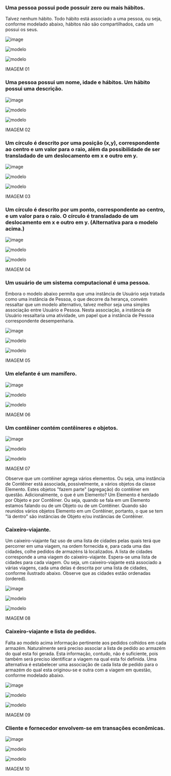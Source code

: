### Uma pessoa possui pode possuir zero ou mais hábitos.

Talvez nenhum hábito. Todo hábito está associado a uma pessoa, ou seja, conforme modelado abaixo, hábitos não são compartilhados, cada um possui os seus.

![image](https://user-images.githubusercontent.com/1735792/90349078-b93a6f80-e00e-11ea-8909-408d903ddc58.png)

![modelo](http://www.plantuml.com/plantuml/proxy?cache=no&src=https://raw.githubusercontent.com/kyriosdata/oo/master/imagens/modelos-02/mod02ima01/mod02ima01.plantuml)

![modelo](http://www.plantuml.com/plantuml/proxy?cache=no&src=https://raw.githubusercontent.com/marcuspadilha/oo/master/imagens/modelos-02/mod02ima01/mod02ima01.plantuml)

IMAGEM 01

### Uma pessoa possui um nome, idade e hábitos. Um hábito possui uma descrição.

![image](https://user-images.githubusercontent.com/1735792/90349092-cc4d3f80-e00e-11ea-943a-69e5176110d5.png)

![modelo](http://www.plantuml.com/plantuml/proxy?cache=no&src=https://raw.githubusercontent.com/kyriosdata/oo/master/imagens/modelos-02/mod02ima02/mod02ima02.plantuml)

![modelo](http://www.plantuml.com/plantuml/proxy?cache=no&src=https://raw.githubusercontent.com/marcuspadilha/oo/master/imagens/modelos-02/mod02ima02/mod02ima02.plantuml)

IMAGEM 02

### Um círculo é descrito por uma posição (x,y), correspondente ao centro e um valor para o raio, além da possibilidade de ser transladado de um deslocamento em x e outro em y.

![image](https://user-images.githubusercontent.com/1735792/90349103-dcfdb580-e00e-11ea-993c-cbfa6700ce63.png)

![modelo](http://www.plantuml.com/plantuml/proxy?cache=no&src=https://raw.githubusercontent.com/kyriosdata/oo/master/imagens/modelos-02/mod02ima03/mod02ima03.plantuml)

![modelo](http://www.plantuml.com/plantuml/proxy?cache=no&src=https://raw.githubusercontent.com/marcuspadilha/oo/master/imagens/modelos-02/mod02ima03/mod02ima03.plantuml)

IMAGEM 03

### Um círculo é descrito por um ponto, correspondente ao centro, e um valor para o raio. O círculo é transladado de um deslocamento em x e outro em y. (Alternativa para o modelo acima.)

![image](https://user-images.githubusercontent.com/1735792/90349114-ebe46800-e00e-11ea-9700-5017864410d3.png)

![modelo](http://www.plantuml.com/plantuml/proxy?cache=no&src=https://raw.githubusercontent.com/kyriosdata/oo/master/imagens/modelos-02/mod02ima04/mod02ima04.plantuml)

![modelo](http://www.plantuml.com/plantuml/proxy?cache=no&src=https://raw.githubusercontent.com/marcuspadilha/oo/master/imagens/modelos-02/mod02ima04/mod02ima04.plantuml)

IMAGEM 04

### Um usuário de um sistema computacional é uma pessoa.

Embora o modelo abaixo permita que uma instância de Usuário seja tratada como uma instância de Pessoa, o que decorre da herança, convém ressaltar que um modelo alternativo, talvez melhor seja uma simples associação entre Usuário e Pessoa. Nesta associação, a instância de Usuário ressaltaria uma atividade, um papel que a instância de Pessoa correspondente desempenharia.

![image](https://user-images.githubusercontent.com/1735792/90349129-00c0fb80-e00f-11ea-9676-97fc037e48cf.png)

![modelo](http://www.plantuml.com/plantuml/proxy?cache=no&src=https://raw.githubusercontent.com/kyriosdata/oo/master/imagens/modelos-02/mod02ima05/mod02.ima05.plantuml)

![modelo](http://www.plantuml.com/plantuml/proxy?cache=no&src=https://raw.githubusercontent.com/marcuspadilha/oo/master/imagens/modelos-02/mod02ima05/mod02.ima05.plantuml)

IMAGEM 05

### Um elefante é um mamífero.

![image](https://user-images.githubusercontent.com/1735792/90349145-0fa7ae00-e00f-11ea-8786-e676a63ebf2b.png)

![modelo](http://www.plantuml.com/plantuml/proxy?cache=no&src=https://raw.githubusercontent.com/kyriosdata/oo/master/imagens/modelos-02/mod02ima05/mod02.ima05.plantuml)

![modelo](http://www.plantuml.com/plantuml/proxy?cache=no&src=https://raw.githubusercontent.com/marcuspadilha/oo/master/imagens/modelos-02/mod02ima06/mod02ima06.plantuml)

IMAGEM 06

### Um contêiner contém contêineres e objetos.

![image](https://user-images.githubusercontent.com/1735792/90349160-20f0ba80-e00f-11ea-8498-cbc080ed9c11.png)

![modelo](http://www.plantuml.com/plantuml/proxy?cache=no&src=https://raw.githubusercontent.com/kyriosdata/oo/master/imagens/modelos-02/mod02ima07/mod02ima07.plantuml)

![modelo](http://www.plantuml.com/plantuml/proxy?cache=no&src=https://raw.githubusercontent.com/marcuspadilha/oo/master/imagens/modelos-02/mod02ima07/mod02ima07.plantuml)

IMAGEM 07

Observe que um contêiner agrega vários elementos. Ou seja, uma instância de Contêiner está associada, possivelmente, a vários objetos da classe Elemento. Estes objetos "fazem parte" (agregação) do contêiner em questão. Adicionalmente, o que é um Elemento? Um Elemento é herdado por Objeto e por Contêiner. Ou seja, quando se fala em um Elemento estamos falando ou de um Objeto ou de um Contêiner. Quando são reunidos vários objetos Elemento em um Contêiner, portanto, o que se tem "lá dentro" são instâncias de Objeto e/ou instâncias de Contêiner. 

### Caixeiro-viajante.

Um caixeiro-viajante faz uso de uma lista de cidades pelas quais terá que percorrer em uma viagem, na ordem fornecida e, para cada uma das cidades, colhe pedidos de armazéns lá localizados. A lista de cidades corresponde a uma viagem do caixeiro-viajante. Espera-se uma lista de cidades para cada viagem. Ou seja, um caixeiro-viajante está associado a várias viagens, cada uma delas é descrita por uma lista de cidades, conforme ilustrado abaixo. Observe que as cidades estão ordenadas (ordered).

![image](https://user-images.githubusercontent.com/1735792/90349173-3960d500-e00f-11ea-8bb0-389a7b15d67e.png)

![modelo](http://www.plantuml.com/plantuml/proxy?cache=no&src=https://raw.githubusercontent.com/kyriosdata/oo/master/imagens/modelos-02/mod02ima08/mod02ima08.plantuml)

![modelo](http://www.plantuml.com/plantuml/proxy?cache=no&src=https://raw.githubusercontent.com/marcuspadilha/oo/master/imagens/modelos-02/mod02ima08/mod02ima08.plantuml)

IMAGEM 08

### Caixeiro-viajante e lista de pedidos.

Falta ao modelo acima informação pertinente aos pedidos colhidos em cada armazém. Naturalmente será preciso associar a lista de pedido ao armazém do qual esta foi gerada. Esta informação, contudo, não é suficiente, pois também será preciso identificar a viagem na qual esta foi definida. Uma alternativa é estabelecer uma associação de cada lista de pedido para o armazém do qual esta originou-se e outra com a viagem em questão, conforme modelado abaixo.

![image](https://user-images.githubusercontent.com/1735792/90349207-61e8cf00-e00f-11ea-9926-ac82a7dc578f.png)

![modelo](http://www.plantuml.com/plantuml/proxy?cache=no&src=https://raw.githubusercontent.com/kyriosdata/oo/master/imagens/modelos-02/mod02ima09/mod02ima09.plantuml)

![modelo](http://www.plantuml.com/plantuml/proxy?cache=no&src=https://raw.githubusercontent.com/marcuspadilha/oo/master/imagens/modelos-02/mod02ima09/mod02ima09.plantuml)

IMAGEM 09

### Cliente e fornecedor envolvem-se em transações econômicas.

![image](https://user-images.githubusercontent.com/1735792/90349230-72994500-e00f-11ea-8584-5291a19f7a36.png)

![modelo](http://www.plantuml.com/plantuml/proxy?cache=no&src=https://raw.githubusercontent.com/kyriosdata/oo/master/imagens/modelos-02/mod02ima10/mod02ima10.plantuml)

![modelo](http://www.plantuml.com/plantuml/proxy?cache=no&src=https://raw.githubusercontent.com/marcuspadilha/oo/master/imagens/modelos-02/mod02ima10/mod02ima10.plantuml)

IMAGEM 10
